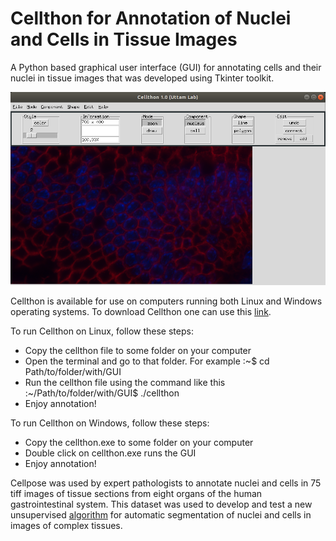 # Cellthon for Annotation of Nuclei and Cells in Tissue Images

A Python based graphical user interface (GUI) for annotating cells and their nuclei in tissue images that was developed using Tkinter toolkit.

![Linux Cellthon](content/cellthon.png)

Cellthon is available for use on computers running both Linux and Windows operating systems. To download Cellthon one can use this [link](https://drive.google.com/drive/folders/17shzTjL1k8ijDkJE2-bZxgQPuZI2Hv5n?usp=sharing).

To run Cellthon on Linux, follow these steps:
* Copy the cellthon file to some folder on your computer
* Open the terminal and go to that folder. For example :~$ cd Path/to/folder/with/GUI
* Run the cellthon file using the command like this :~/Path/to/folder/with/GUI$ ./cellthon
* Enjoy annotation!

To run Cellthon on Windows, follow these steps:
* Copy the cellthon.exe to some folder on your computer
* Double click on cellthon.exe runs the GUI
* Enjoy annotation!

Cellpose was used by expert pathologists to annotate nuclei and cells in 75 tiff images of tissue sections from eight organs of the human gastrointestinal system. This dataset was used to develop and test a new unsupervised [algorithm](https://www.biorxiv.org/) for automatic segmentation of nuclei and cells in images of complex tissues.
